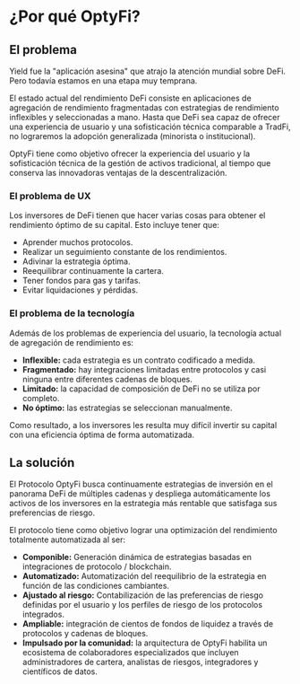 # ¿Por qué OptyFi?

## El problema

Yield fue la "aplicación asesina" que atrajo la atención mundial sobre DeFi. Pero todavía estamos en una etapa muy temprana.

El estado actual del rendimiento DeFi consiste en aplicaciones de agregación de rendimiento fragmentadas con estrategias de rendimiento inflexibles y seleccionadas a mano. Hasta que DeFi sea capaz de ofrecer una experiencia de usuario y una sofisticación técnica comparable a TradFi, no lograremos la adopción generalizada (minorista o institucional).

OptyFi tiene como objetivo ofrecer la experiencia del usuario y la sofisticación técnica de la gestión de activos tradicional, al tiempo que conserva las innovadoras ventajas de la descentralización.

### El problema de UX

Los inversores de DeFi tienen que hacer varias cosas para obtener el rendimiento óptimo de su capital. Esto incluye tener que:

* Aprender muchos protocolos.
* Realizar un seguimiento constante de los rendimientos.
* Adivinar la estrategia óptima.
* Reequilibrar continuamente la cartera.
* Tener fondos para gas y tarifas.
* Evitar liquidaciones y pérdidas.

### El problema de la tecnología

Además de los problemas de experiencia del usuario, la tecnología actual de agregación de rendimiento es:

* **Inflexible:** cada estrategia es un contrato codificado a medida.
* **Fragmentado:** hay integraciones limitadas entre protocolos y casi ninguna entre diferentes cadenas de bloques.
* **Limitado:** la capacidad de composición de DeFi no se utiliza por completo.
* **No óptimo:** las estrategias se seleccionan manualmente.

Como resultado, a los inversores les resulta muy difícil invertir su capital con una eficiencia óptima de forma automatizada.

## La solución

El Protocolo OptyFi busca continuamente estrategias de inversión en el panorama DeFi de múltiples cadenas y despliega automáticamente los activos de los inversores en la estrategia más rentable que satisfaga sus preferencias de riesgo.

El protocolo tiene como objetivo lograr una optimización del rendimiento totalmente automatizada al ser:

* **Componible:** Generación dinámica de estrategias basadas en integraciones de protocolo / blockchain.
* **Automatizado:** Automatización del reequilibrio de la estrategia en función de las condiciones cambiantes.
* **Ajustado al riesgo:** Contabilización de las preferencias de riesgo definidas por el usuario y los perfiles de riesgo de los protocolos integrados.
* **Ampliable:** integración de cientos de fondos de liquidez a través de protocolos y cadenas de bloques.
* **Impulsado por la comunidad:** la arquitectura de OptyFi habilita un ecosistema de colaboradores especializados que incluyen administradores de cartera, analistas de riesgos, integradores y científicos de datos.

